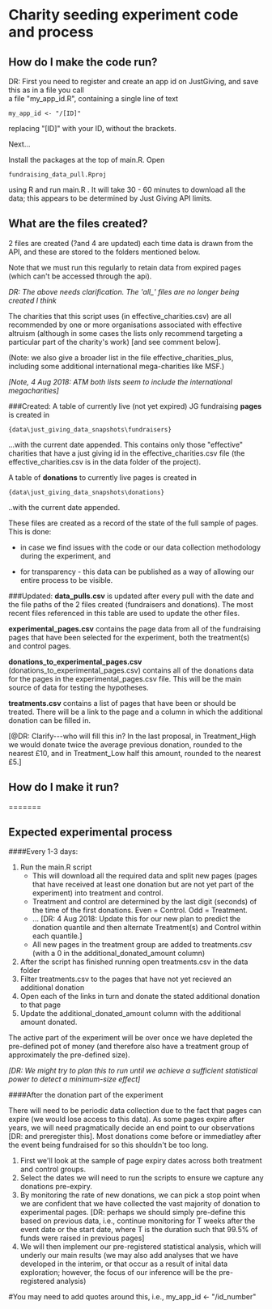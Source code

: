 # Charity seeding experiment code and process

## How do I make the code run?

DR: First you need to register and create an app id on JustGiving, and save this as in a file you call  
a file "my_app_id.R", containing a single line of text  
```
my_app_id <- "/[ID]"
```
replacing "[ID]" with your ID, without the brackets.

Next...

Install the packages at the top of main.R.
Open
```
fundraising_data_pull.Rproj
```
using R and run main.R .
It will take 30 - 60 minutes to download all the data; this appears to be determined by Just Giving API limits.

## What are the files created?
2 files are created (?and 4 are updated) each time data is drawn from the API, and these are stored to the folders mentioned below.

Note that we must run this regularly to retain data from expired pages (which can't be accessed through the api).

*DR: The above needs clarification. The 'all_' files are no longer being created I think*

The charities that this script uses (in effective_charities.csv) are all recommended by one or more organisations associated with effective altruism (although in some cases the lists only recommend targeting a particular part of the charity's work) [and see comment below].

(Note: we also give a broader list in the file effective_charities_plus, including some additional international mega-charities like MSF.)

*[Note, 4 Aug 2018: ATM both lists seem to include the international megacharities]*

###Created:
A table of currently live (not yet expired) JG fundraising **pages** is created in
```
{data\just_giving_data_snapshots\fundraisers}
```
...with the current date appended. This contains only those "effective" charities that have a just giving id in the effective_charities.csv file (the effective_charities.csv is in the data folder of the project).

A table of **donations** to currently live pages is created in
```
{data\just_giving_data_snapshots\donations}
```
..with the current date appended.

These files are created as a record of the state of the full sample of pages. This is done:

* in case we find issues with the code or our data collection methodology during the experiment, and

* for transparency - this data can be published as a way of allowing our entire process to be visible.

###Updated:
**data_pulls.csv** is updated after every pull with the date and the file paths of the 2 files created (fundraisers and donations). The most recent files referenced in this table are used to update the other files.

**experimental_pages.csv** contains the page data from all of the fundraising pages that have been selected for the experiment, both the treatment(s) and control pages.

**donations\_to\_experimental\_pages.csv** (donations_to_experimental_pages.csv) contains all of the donations data for the pages in the experimental_pages.csv file. This will be the main source of data for testing the hypotheses.

**treatments.csv** contains a list of pages that have been or should be treated. There will be a link to the page and a column in which the additional donation can be filled in.

[@DR: Clarify---who will fill this in? In the last proposal, in Treatment_High we would donate twice the average previous donation, rounded to the nearest £10, and in  Treatment_Low half this amount, rounded to the nearest £5.]

## How do I make it run?
=======

## Expected experimental process

####Every 1-3 days:
1. Run the main.R script
	+ This will download all the required data and split new pages (pages that have received at least one donation but are not yet part of the experiment) into treatment and control.
	+ Treatment and control are determined by the last digit (seconds) of the time of the first donations. Even = Control. Odd = Treatment.
	- ... [DR: 4 Aug 2018: Update this for our new plan to predict the donation quantile and then alternate Treatment(s) and Control within each quantile.]
	+ All new pages in the treatment group are added to treatments.csv (with a 0 in the additional\_donated\_amount column) 
2. After the script has finished running open treatments.csv in the data folder
3. Filter treatments.csv to the pages that have not yet recieved an additional donation
4. Open each of the links in turn and donate the stated additional donation to that page
5. Update the additional\_donated\_amount column with the additional amount donated.

The active part of the experiment will be over once we have depleted the pre-defined pot of money (and therefore also have a treatment group of approximately the pre-defined size).

*[DR: We might try to plan this to run until we achieve a sufficient statistical power to detect a minimum-size effect]*

####After the donation part of the experiment

There will need to be periodic data collection due to the fact that pages can expire (we would lose access to this data). As some pages expire after years, we will need pragmatically decide an end point to our observations [DR: and preregister this]. Most donations come before or immediatley after the event being fundraised for so this shouldn't be too long.

1. First we'll look at the sample of page expiry dates across both treatment and control groups.
2. Select the dates we will need to run the scripts to ensure we capture any donations pre-expiry.
3. By monitoring the rate of new donations, we can pick a stop point when we are confident that we have collected the vast majority of donation to experimental pages. [DR: perhaps we should simply pre-define this based on previous data, i.e., continue monitoring for T weeks after the event date or the start date, where T is the duration such that 99.5\% of funds were raised in previous pages]
4. We will then implement our pre-registered statistical analysis, which will underly our main results (we may also add analyses that we have developed in the interim, or that occur as a result of inital data exploration; however, the focus of our inference will be the pre-registered analysis)

#You may need to add quotes around this, i.e., my_app_id <- "/id_number"
